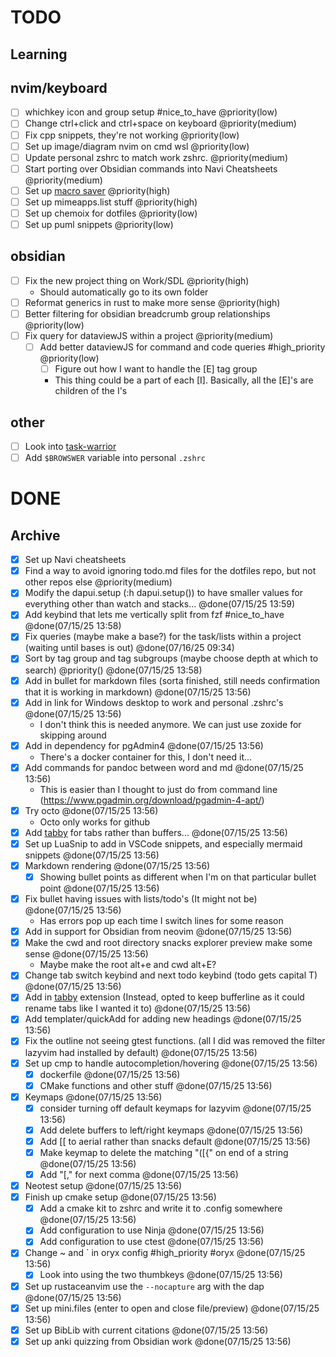 # TODO

## Learning

## nvim/keyboard

- [ ] whichkey icon and group setup #nice_to_have @priority(low)
- [ ] Change ctrl+click and ctrl+space on keyboard @priority(medium)
- [ ] Fix cpp snippets, they're not working @priority(low)
- [ ] Set up image/diagram nvim on cmd wsl @priority(low)
- [ ] Update personal zshrc to match work zshrc. @priority(medium)
- [ ] Start porting over Obsidian commands into Navi Cheatsheets @priority(medium)
- [ ] Set up [macro saver](https://github.com/kr40/nvim-macros) @priority(high)
- [ ] Set up mimeapps.list stuff @priority(high)
- [ ] Set up chemoix for dotfiles @priority(low)
- [ ] Set up puml snippets @priority(low)

## obsidian

- [ ] Fix the new project thing on Work/SDL @priority(high)
  - Should automatically go to its own folder
- [ ] Reformat generics in rust to make more sense @priority(high)
- [ ] Better filtering for obsidian breadcrumb group relationships @priority(low)
- [ ] Fix query for dataviewJS within a project @priority(medium)
  - [ ] Add better dataviewJS for command and code queries #high_priority @priority(low)
    - [ ] Figure out how I want to handle the [E] tag group
    - This thing could be a part of each [I]. Basically, all the [E]'s are children of the I's

## other

- [ ] Look into [task-warrior](https://github.com/GothenburgBitFactory/taskwarrior?tab=readme-ov-file)
- [ ] Add `$BROWSWER` variable into personal `.zshrc`

# DONE

## Archive

- [x] Set up Navi cheatsheets
- [x] Find a way to avoid ignoring todo.md files for the dotfiles repo, but not other repos else @priority(medium)
- [x] Modify the dapui.setup (:h dapui.setup()) to have smaller values for everything other than watch and stacks... @done(07/15/25 13:59)
- [x] Add keybind that lets me vertically split from fzf #nice_to_have @done(07/15/25 13:58)
- [x] Fix queries (maybe make a base?) for the task/lists within a project (waiting until bases is out) @done(07/16/25 09:34)
- [x] Sort by tag group and tag subgroups (maybe choose depth at which to search) @priority() @done(07/15/25 13:58)
- [x] Add in bullet for markdown files (sorta finished, still needs confirmation that it is working in markdown) @done(07/15/25 13:56)
- [x] Add in link for Windows desktop to work and personal .zshrc's @done(07/15/25 13:56)
  - I don't think this is needed anymore. We can just use zoxide for skipping around
- [x] Add in dependency for pgAdmin4 @done(07/15/25 13:56)
  - There's a docker container for this, I don't need it...
- [x] Add commands for pandoc between word and md @done(07/15/25 13:56)
  - This is easier than I thought to just do from command line
    (<https://www.pgadmin.org/download/pgadmin-4-apt/>)
- [x] Try octo @done(07/15/25 13:56)
  - Octo only works for github
- [x] Add [tabby](https://github.com/nanozuki/tabby.nvim) for tabs rather than buffers... @done(07/15/25 13:56)
- [x] Set up LuaSnip to add in VSCode snippets, and especially mermaid snippets @done(07/15/25 13:56)
- [x] Markdown rendering @done(07/15/25 13:56)
  - [x] Showing bullet points as different when I'm on that particular bullet point @done(07/15/25 13:56)
- [x] Fix bullet having issues with lists/todo's (It might not be) @done(07/15/25 13:56)
  - Has errors pop up each time I switch lines for some reason
- [x] Add in support for Obsidian from neovim @done(07/15/25 13:56)
- [x] Make the cwd and root directory snacks explorer preview make some sense @done(07/15/25 13:56)
  - Maybe make the root alt+e and cwd alt+E?
- [x] Change tab switch keybind and next todo keybind (todo gets capital T) @done(07/15/25 13:56)
- [x] Add in [tabby](https://github.com/nanozuki/tabby.nvim?tab=readme-ov-file) extension (Instead, opted to keep bufferline as it could rename tabs like I wanted it to) @done(07/15/25 13:56)
- [x] Add templater/quickAdd for adding new headings @done(07/15/25 13:56)
- [x] Fix the outline not seeing gtest functions. (all I did was removed the filter lazyvim had installed by default) @done(07/15/25 13:56)
- [x] Set up cmp to handle autocompletion/hovering @done(07/15/25 13:56)
  - [x] dockerfile @done(07/15/25 13:56)
  - [x] CMake functions and other stuff @done(07/15/25 13:56)
- [x] Keymaps @done(07/15/25 13:56)
  - [x] consider turning off default keymaps for lazyvim @done(07/15/25 13:56)
  - [x] Add delete buffers to left/right keymaps @done(07/15/25 13:56)
  - [x] Add [[ to aerial rather than snacks default @done(07/15/25 13:56)
  - [x] Make keymap to delete the matching "([{" on end of a string @done(07/15/25 13:56)
  - [x] Add "[," for next comma @done(07/15/25 13:56)
- [x] Neotest setup @done(07/15/25 13:56)
- [x] Finish up cmake setup @done(07/15/25 13:56)
  - [x] Add a cmake kit to zshrc and write it to .config somewhere @done(07/15/25 13:56)
  - [x] Add configuration to use Ninja @done(07/15/25 13:56)
  - [x] Add configuration to use ctest @done(07/15/25 13:56)
- [x] Change ~ and \` in oryx config #high_priority #oryx @done(07/15/25 13:56)
  - [x] Look into using the two thumbkeys @done(07/15/25 13:56)
- [x] Set up rustaceanvim use the `--nocapture` arg with the dap @done(07/15/25 13:56)
- [x] Set up mini.files (enter to open and close file/preview) @done(07/15/25 13:56)
- [x] Set up BibLib with current citations @done(07/15/25 13:56)
- [x] Set up anki quizzing from Obsidian work @done(07/15/25 13:56)
